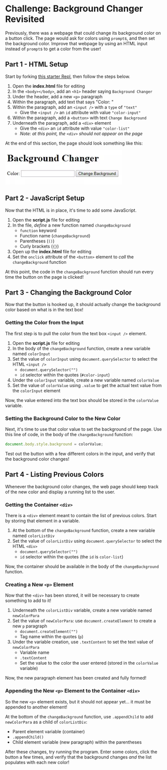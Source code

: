 # Challenge: Background Changer Revisited
Previously, there was a webpage that could change its background color on a button click. The page would ask for colors using `prompt`s, and then set the background color. Improve that webpage by using an HTML input instead of `prompt`s to get a color from the user!

## Part 1 - HTML Setup
Start by forking [this starter Repl](https://replit.com/@HylandOutreach/JavaScriptStarter), then follow the steps below.

1. Open the **index.html** file for editing
1. In the `<body></body>`, add an `<h1>` header saying `Background Changer`
1. Under the header, add a new `<p>` paragraph
1. Within the paragraph, add text that says "Color: "
1. Within the paragraph, add an `<input />` with a `type` of `"text"`
    - Give the `<input />` an `id` attribute with value `"color-input"`
1. Within the paragraph, add a `<button>` with text `Change Background`
1. Underneath the paragraph, add a `<div>` element
    - Give the `<div>` an `id` attribute with value `"color-list"`
    - _Note: at this point, the `<div>` should not appear on the page_

At the end of this section, the page should look something like this:

![](Assets/BgChanger.png)

## Part 2 - JavaScript Setup
Now that the HTML is in place, it's time to add some JavaScript.

1. Open the **script.js** file for editing
1. In the file, _define_ a new function named `changeBackground`
    - `function` keyword
    - Function name (`changeBackground`)
    - Parentheses (`()`)
    - Curly brackets (`{}`)
1. Open up the **index.html** file for editing
1. Set the `onclick` attribute of the `<button>` element to _call_ the `changeBackground` function

At this point, the code in the `changeBackground` function should run every time the button on the page is clicked!

## Part 3 - Changing the Background Color
Now that the button is hooked up, it should actually change the background color based on what is in the text box!

### Getting the Color from the Input
The first step is to pull the color from the text box `<input />` element.

1. Open the **script.js** file for editing
1. In the body of the `changeBackground` function, create a new variable named `colorInput`
1. Set the value of `colorInput` using `document.querySelector` to select the HTML `<input />`
    - `document.querySelector("")`
    - `id` selector within the quotes (`#color-input`)
1. Under the `colorInput` variable, create a new variable named `colorValue`
1. Set the value of `colorValue` using `.value` to get the actual text value from the `colorInput` element

Now, the value entered into the text box should be stored in the `colorValue` variable.

### Setting the Background Color to the New Color
Next, it's time to use that color value to set the background of the page. Use this line of code, in the body of the `changeBackground` function:

```js
document.body.style.background = colorValue;
```

Test out the button with a few different colors in the input, and verify that the background color changes!

## Part 4 - Listing Previous Colors
Whenever the background color changes, the web page should keep track of the new color and display a running list to the user.

### Getting the Container `<div>`
There is a `<div>` element meant to contain the list of previous colors. Start by storing that element in a variable.

1. At the bottom of the `changeBackground` function, create a new variable named `colorListDiv`
1. Set the value of `colorListDiv` using `document.querySelector` to select the HTML `<div>`
    - `document.querySelector("")`
    - `id` selector within the quotes (the `id` is `color-list`)

Now, the container should be available in the body of the `changeBackground` function.

### Creating a New `<p>` Element
Now that the `<div>` has been stored, it will be necessary to create something to add to it!

1. Underneath the `colorListDiv` variable, create a new variable named `newColorPara`
1. Set the value of `newColorPara`: use `document.createElement` to create a new `p` paragraph
    - `document.createElement("")`
    - Tag name within the quotes (`p`)
1. Under the variable creation, use `.textContent` to set the text value of `newColorPara`
    - Variable name
    - `.textContent`
    - Set the value to the color the user entered (stored in the `colorValue` variable)

Now, the new paragraph element has been created and fully formed!

### Appending the New `<p>` Element to the Container `<div>`
So the new `<p>` element exists, but it should not appear yet... it must be appended to another element!

At the bottom of the `changeBackground` function, use `.appendChild` to add `newColorPara` as a child of `colorListDiv`:

- Parent element variable (container)
- `.appendChild()`
- Child element variable (new paragraph) within the parentheses

After these changes, try running the program. Enter some colors, click the button a few times, and verify that the background changes _and_ the list populates with each new color!
